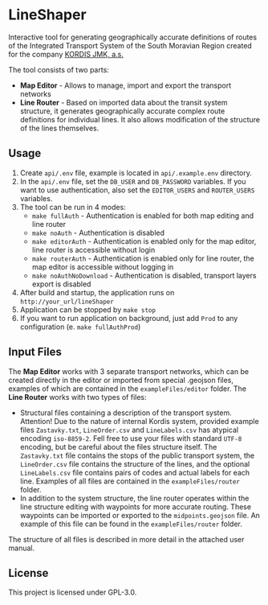 # LineShaper

Interactive tool for generating geographically accurate definitions of routes of the Integrated Transport System of the South Moravian Region created for the company [KORDIS JMK, a.s.](https://www.idsjmk.cz/a/kordis-jmk.html)

The tool consists of two parts:
 - **Map Editor** - Allows to manage, import and export the transport networks
 - **Line Router** - Based on imported data about the transit system structure, it generates geographically accurate complex route definitions for individual lines. It also allows modification of the structure of the lines themselves.

## Usage
 1. Create `api/.env` file, example is located in `api/.example.env` directory.
 3. In the `api/.env` file, set the `DB_USER` and `DB_PASSWORD` variables. If you want to use authentication, also set the `EDITOR_USERS` and `ROUTER_USERS` variables.
 4. The tool can be run in 4 modes:
	 - `make fullAuth` - Authentication is enabled for both map editing and line router
	 - `make noAuth` - Authentication is disabled
	 - `make editorAuth` - Authentication is enabled only for the map editor, line router is accessible without login
	 - `make routerAuth` - Authentication is enabled only for line router, the map editor is accessible without logging in
	 - `make noAuthNoDownload` - Authentication is disabled, transport layers export is disabled
 5. After build and startup, the application runs on `http://your_url/lineShaper`
 6. Application can be stopped by `make stop`
 7. If you want to run application on background, just add `Prod` to any configuration (e. `make fullAuthProd`)

## Input Files

The **Map Editor** works with 3 separate transport networks, which can be created directly in the editor or imported from special .geojson files, examples of which are contained in the `exampleFiles/editor` folder.
The **Line Router** works with two types of files:
 - Structural files containing a description of the transport system. Attention! Due to the nature of internal Kordis system, provided example files `Zastavky.txt`, `LineOrder.csv` and `LineLabels.csv` has atypical encoding `iso-8859-2`. Fell free to use your files with standard `UTF-8` encoding, but be careful about the files structure itself. The `Zastavky.txt` file contains the stops of the public transport system, the `LineOrder.csv` file contains the structure of the lines, and the optional `LineLabels.csv` file contains pairs of codes and actual labels for each line. Examples of all files are contained in the `exampleFiles/router` folder.
 - In addition to the system structure, the line router operates within the line structure editing with waypoints for more accurate routing. These waypoints can be imported or exported to the `midpoints.geojson` file. An example of this file can be found in the `exampleFiles/router` folder.

The structure of all files is described in more detail in the attached user manual.

## License
This project is licensed under GPL-3.0.
